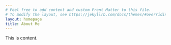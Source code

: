 ```yaml
---
# Feel free to add content and custom Front Matter to this file.
# To modify the layout, see https://jekyllrb.com/docs/themes/#overriding-theme-defaults
layout: homepage
title: About Me
---
```


This is content.
